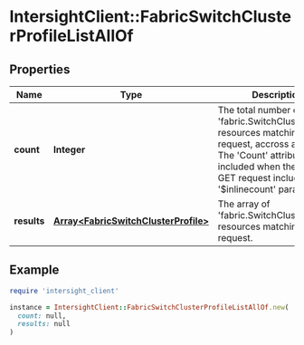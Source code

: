 # IntersightClient::FabricSwitchClusterProfileListAllOf

## Properties

| Name | Type | Description | Notes |
| ---- | ---- | ----------- | ----- |
| **count** | **Integer** | The total number of &#39;fabric.SwitchClusterProfile&#39; resources matching the request, accross all pages. The &#39;Count&#39; attribute is included when the HTTP GET request includes the &#39;$inlinecount&#39; parameter. | [optional] |
| **results** | [**Array&lt;FabricSwitchClusterProfile&gt;**](FabricSwitchClusterProfile.md) | The array of &#39;fabric.SwitchClusterProfile&#39; resources matching the request. | [optional] |

## Example

```ruby
require 'intersight_client'

instance = IntersightClient::FabricSwitchClusterProfileListAllOf.new(
  count: null,
  results: null
)
```

